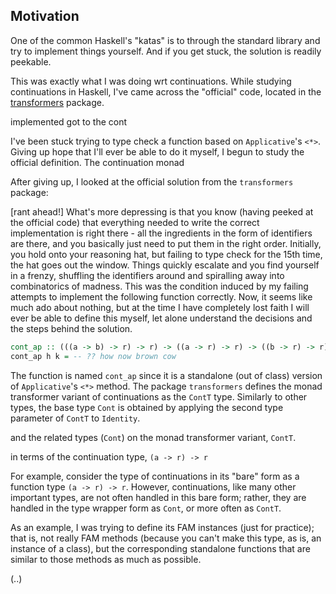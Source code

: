 ## Motivation

One of the common Haskell's "katas" is to through the standard library and try to implement things yourself. And if you get stuck, the solution is readily peekable.

This was exactly what I was doing wrt continuations. While studying continuations in Haskell, I've came across the "official" code, located in the [transformers][trans] package.


implemented  got to the cont


I've been stuck trying to type check a function based on `Applicative`'s `<*>`. Giving up hope that I'll ever be able to do it myself, I begun to study the official definition. The continuation monad 

After giving up, I looked at the official solution from the `transformers` package: 





[rant ahead!] What's more depressing is that you know (having peeked at the official code) that everything needed to write the correct implementation is right there - all the ingredients in the form of identifiers are there, and you basically just need to put them in the right order. Initially, you hold onto your reasoning hat, but failing to type check for the 15th time, the hat goes out the window. Things quickly escalate and you find yourself in a frenzy, shuffling the identifiers around and spiralling away into combinatorics of madness. This was the condition induced by my failing attempts to implement the following function correctly. Now, it seems like much ado about nothing, but at the time I have completely lost faith I will ever be able to define this myself, let alone understand the decisions and the steps behind the solution.

```hs
cont_ap :: (((a -> b) -> r) -> r) -> ((a -> r) -> r) -> ((b -> r) -> r)
cont_ap h k = -- ?? how now brown cow
```

The function is named `cont_ap` since it is a standalone (out of class) version of `Applicative`'s `<*>` method. The package `transformers` defines the monad transformer variant of continuations as the `ContT` type. Similarly to other types, the base type `Cont` is obtained by applying the second type parameter of `ContT` to `Identity`.





and the related types (`Cont`) on the monad transformer variant, `ContT`.

in terms of the continuation type, `(a -> r) -> r`


For example, consider the type of continuations in its "bare" form as a function type `(a -> r) -> r`. However, continuations, like many other important types, are not often handled in this bare form; rather, they are handled in the type wrapper form as `Cont`, or more often as `ContT`.


As an example, I was trying to define its FAM instances (just for practice); that is, not really FAM methods (because you can't make this type, as is, an instance of a class), but the corresponding standalone functions that are similar to those methods as much as possible.

(..)



[trans]: https://hackage.haskell.org/package/transformers-0.5.6.2/docs/src/Control.Monad.Trans.Cont.html#line-168
